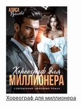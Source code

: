 ![](Хореограф%20для%20миллионера.jpg)  
[Хореограф для миллионера](Хореограф%20для%20миллионера.md)
